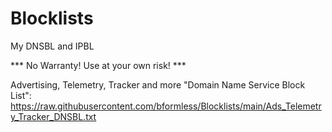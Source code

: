 # Blocklists
My DNSBL and IPBL

*** No Warranty! Use at your own risk! ***

Advertising, Telemetry, Tracker and more "Domain Name Service Block List":
<br>
https://raw.githubusercontent.com/bformless/Blocklists/main/Ads_Telemetry_Tracker_DNSBL.txt


